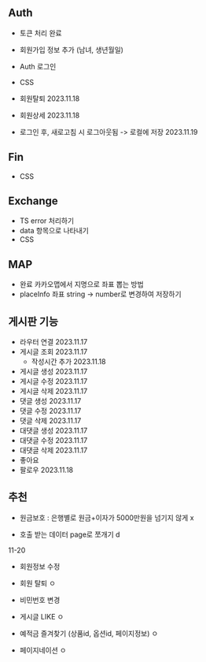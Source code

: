 ## Auth
- 토큰 처리 완료
- 회원가입 정보 추가 (남녀, 생년월일)

- Auth 로그인 
- CSS

- 회원탈퇴 2023.11.18
- 회원상세 2023.11.18
- 로그인 후, 새로고침 시 로그아웃됨 -> 로컬에 저장 2023.11.19
## Fin
- CSS

## Exchange
- TS error 처리하기
- data 항목으로 나타내기
- CSS

## MAP
- 완료 카카오맵에서 지명으로 좌표 뽑는 방법
- placeInfo 좌표 string -> number로 변경하여 저장하기

## 게시판 기능
- 라우터 연결 2023.11.17
- 게시글 조회 2023.11.17
  - 작성시간 추가 2023.11.18
- 게시글 생성 2023.11.17
- 게시글 수정 2023.11.17
- 게시글 삭제 2023.11.17
- 댓글 생성 2023.11.17
- 댓글 수정 2023.11.17
- 댓글 삭제 2023.11.17
- 대댓글 생성 2023.11.17
- 대댓글 수정 2023.11.17
- 대댓글 삭제 2023.11.17
- 좋아요
- 팔로우 2023.11.18

## 추천
- 원금보호 : 은행별로 원금+이자가 5000만원을 넘기지 않게 x

- 호출 받는 데이터 page로 쪼개기 d

11-20
- 회원정보 수정 
- 회원 탈퇴 ㅇ
- 비민번호 변경 

- 게시글 LIKE ㅇ
- 예적금 즐겨찾기 (상품id, 옵션id, 페이지정보) ㅇ
- 페이지네이션 ㅇ